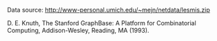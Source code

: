 Data source: http://www-personal.umich.edu/~mejn/netdata/lesmis.zip

D. E. Knuth, The Stanford GraphBase: A Platform for Combinatorial Computing, Addison-Wesley, Reading, MA (1993).